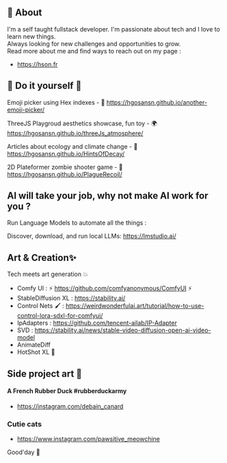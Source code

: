 ## 🙋 About

I'm a self taught fullstack developer. I'm passionate about tech and I love to learn new things. <br/>
Always looking for new challenges and opportunities to grow. <br/> Read more about me and find ways to reach out on my page :
* https://hson.fr

## 🔭 Do it yourself 🌱

Emoji picker using Hex indexes - 🫟 https://hgosansn.github.io/another-emoji-picker/

ThreeJS Playgroud aesthetics showcase, fun toy - 🌍 https://hgosansn.github.io/threeJs_atmosphere/

Articles about ecology and climate change - 🌲 https://hgosansn.github.io/HintsOfDecay/

2D Plateformer zombie shooter game - 🧟 https://hgosansn.github.io/PlagueRecoil/

## AI will take your job, why not make AI work for you ?

Run Language Models to automate all the things :

Discover, download, and run local LLMs: https://lmstudio.ai/

## Art & Creation✨

Tech meets art generation 💥

- Comfy UI : ⚡ https://github.com/comfyanonymous/ComfyUI ⚡
- StableDiffusion XL : https://stability.ai/
- Control Nets 🖌️ : https://weirdwonderfulai.art/tutorial/how-to-use-control-lora-sdxl-for-comfyui/
- IpAdapters : https://github.com/tencent-ailab/IP-Adapter
- SVD : https://stability.ai/news/stable-video-diffusion-open-ai-video-model
- AnimateDiff
- HotShot XL 👯

## Side project art 🐥

#### A French Rubber Duck #rubberduckarmy
- https://instagram.com/debain_canard
### Cutie cats
- https://www.instagram.com/pawsitive_meowchine

Good'day 👋

<!--
**hgosansn/hgosansn** is a ✨ _special_ ✨ repository because its `README.md` (this file) appears on your GitHub profile.

Here are some ideas to get you started:

- 🔭 I’m currently working on ...
- 🌱 I’m currently learning ...
- 👯 I’m looking to collaborate on ...
- 🤔 I’m looking for help with ...
- 💬 Ask me about ...
- 📫 How to reach me: ...
- 😄 Pronouns: ...
- ⚡ Fun fact: ...
-->
